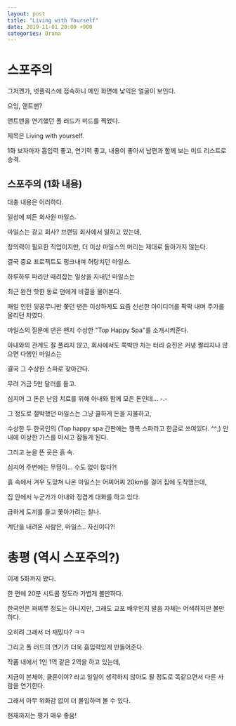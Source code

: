```yaml
---
layout: post
title: "Living with Yourself"
date: 2019-11-01 20:00 +900
categories: Drama
---
```


# 스포주의

그저껜가, 넷플릭스에 접속하니 메인 화면에 낯익은 얼굴이 보인다.

으잉, 앤트맨?

앤트맨을 연기했던 폴 러드가 미드를 찍었다.

제목은 Living with yourself.

1화 보자마자 흡입력 좋고, 연기력 좋고, 내용이 좋아서 남편과 함께 보는 미드 리스트로 승격.

## 스포주의 (1화 내용)

대충 내용은 이러하다.

일상에 찌든 회사원 마일스.

마일스는 광고 회사? 브랜딩 회사에서 일하고 있는데,

창의력이 필요한 직업이지만, 더 이상 마일스의 머리는 제대로 돌아가지 않는다.

결국 중요 프로젝트도 펑크내며 허탕치던 마일스.

하루하루 파리만 때려잡는 일상을 지내던 마일스는

최근 완전 핫한 동료 댄에게 비결을 물어본다.

매일 인턴 뒷꽁무니만 쫓던 댄은 이상하게도 요즘 신선한 아이디어를 팍팍 내며 주가를 올리던 차였다.

마일스의 질문에 댄은 왠지 수상한 "Top Happy Spa"를 소개시켜준다.

아내와의 관계도 잘 풀리지 않고, 회사에서도 쪽박만 차는 터라 승진은 커녕 짤리지나 않으면 다행인 마일스는

결국 그 수상한 스파로 찾아간다.

무려 거금 5만 달러를 들고.

심지어 그 돈은 난임 치료를 위해 아내와 함께 모은 돈인데... -.-

그 정도로 절박했던 마일스는 그냥 쿨하게 돈을 지불하고,

수상한 두 한국인의 (Top happy spa 간판에는 행복 스파라고 한글로 쓰여있다. ^^;) 안내에 이상한 가스를 마시고 잠들게 된다.

그리고 눈을 뜬 곳은 흙 속.

심지어 주변에는 무덤이... 수도 없이 많다?!

흙 속에서 겨우 도망쳐 나온 마일스는 어찌어찌 20km를 걸어 집에 도착했는데,

집 안에서 누군가가 아내와 정겹게 대화를 하고 있다.

급하게 도끼를 들고 쫓아가려는 찰나.

계단을 내려온 사람은, 마일스.. 자신이다?!


# 총평 (역시 스포주의?)

이제 5화까지 봤다.

한 편에 20분 시트콤 정도라 가볍게 볼만하다.

한국인은 꽈찌쭈 정도는 아니지만, 그래도 교포 배우인지 발음 자체는 어색하지만 볼만하다.

오히려 그래서 더 재밌다? ㅋㅋ

그리고 폴 러드의 연기가 더욱 흡입력있게 만들어준다.

작품 내에서 1인 1역 같은 2역을 하고 있는데,

지금이 본체야, 클론이야? 라고 일일이 생각하지 않아도 될 정도로 똑같으면서 다른 사람을 연기한다.

그래서 아무 위화감 없이 더 몰입하며 볼 수 있다.

현재까지는 평가 매우 좋음!
